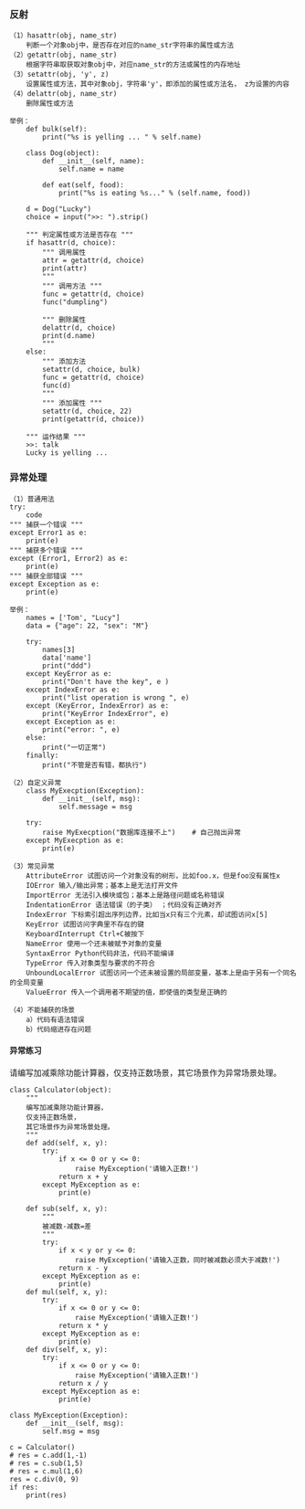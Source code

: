### 反射 ###
	（1）hasattr(obj, name_str)
		判断一个对象obj中，是否存在对应的name_str字符串的属性或方法
	（2）getattr(obj, name_str)
		根据字符串取获取对象obj中，对应name_str的方法或属性的内存地址
	（3）setattr(obj, 'y', z)
		设置属性或方法，其中对象obj，字符串'y'，即添加的属性或方法名， z为设置的内容
	（4）delattr(obj, name_str)
		删除属性或方法

	举例：	
		def bulk(self):
		    print("%s is yelling ... " % self.name)
		
		class Dog(object):
		    def __init__(self, name):
		        self.name = name
		
		    def eat(self, food):
		        print("%s is eating %s..." % (self.name, food))
		
		d = Dog("Lucky")
		choice = input(">>: ").strip()
		
		""" 判定属性或方法是否存在 """
		if hasattr(d, choice):
		    """ 调用属性
		    attr = getattr(d, choice)
		    print(attr)
		    """
		    """ 调用方法 """
		    func = getattr(d, choice)
		    func("dumpling")
		
		    """ 删除属性
		    delattr(d, choice)
		    print(d.name)
		    """
		else:
		    """ 添加方法
		    setattr(d, choice, bulk)
			func = getattr(d, choice)
		    func(d)
		    """
		    """ 添加属性 """
		    setattr(d, choice, 22)
		    print(getattr(d, choice))
		
		""" 运作结果 """	
		>>: talk
		Lucky is yelling ... 


### 异常处理 ###
	（1）普通用法
	try:
		code
	""" 捕获一个错误 """	
	except Error1 as e:
		print(e)
	""" 捕获多个错误 """	
	except (Error1, Error2) as e:
		print(e)
	""" 捕获全部错误 """	
	except Exception as e:
		print(e)
	
	举例：
		names = ['Tom', "Lucy"]
		data = {"age": 22, "sex": "M"}
		
		try:
		    names[3]
		    data['name']
		    print("ddd")
		except KeyError as e:
			print("Don't have the key", e )
		except IndexError as e:
			print("list operation is wrong ", e)
		except (KeyError, IndexError) as e:
		    print("KeyError IndexError", e)
		except Exception as e:
		    print("error: ", e)
		else:
		    print("一切正常")
		finally:
		    print("不管是否有错，都执行")

	（2）自定义异常
		class MyExecption(Exception):
			def __init__(self, msg):
				self.message = msg
		
		try:
			raise MyExecption("数据库连接不上")	# 自己抛出异常
		except MyExecption as e:
			print(e)
		
	（3）常见异常
		AttributeError 试图访问一个对象没有的树形，比如foo.x，但是foo没有属性x
		IOError 输入/输出异常；基本上是无法打开文件
		ImportError 无法引入模块或包；基本上是路径问题或名称错误
		IndentationError 语法错误（的子类） ；代码没有正确对齐
		IndexError 下标索引超出序列边界，比如当x只有三个元素，却试图访问x[5]
		KeyError 试图访问字典里不存在的键
		KeyboardInterrupt Ctrl+C被按下
		NameError 使用一个还未被赋予对象的变量
		SyntaxError Python代码非法，代码不能编译
		TypeError 传入对象类型与要求的不符合
		UnboundLocalError 试图访问一个还未被设置的局部变量，基本上是由于另有一个同名的全局变量
		ValueError 传入一个调用者不期望的值，即使值的类型是正确的
	
	（4）不能捕获的场景
		a）代码有语法错误
		b）代码缩进存在问题

#### 异常练习 ####
请编写加减乘除功能计算器，仅支持正数场景，其它场景作为异常场景处理。

	class Calculator(object):
	    """
	    编写加减乘除功能计算器，
	    仅支持正数场景，
	    其它场景作为异常场景处理。
	    """
	    def add(self, x, y):
	        try:
	            if x <= 0 or y <= 0:
	                raise MyException('请输入正数!')
	            return x + y
	        except MyException as e:
	            print(e)
	        
	    def sub(self, x, y):
	        """
	        被减数-减数=差
	        """
	        try:
	            if x < y or y <= 0:
	                raise MyException('请输入正数，同时被减数必须大于减数!')
	            return x - y
	        except MyException as e:
	            print(e)
	    def mul(self, x, y):
	        try:
	            if x <= 0 or y <= 0:
	                raise MyException('请输入正数!')
	            return x * y
	        except MyException as e:
	            print(e)
	    def div(self, x, y):
	        try:
	            if x <= 0 or y <= 0:
	                raise MyException('请输入正数!')
	            return x / y
	        except MyException as e:
	            print(e)
	
	class MyException(Exception):
	    def __init__(self, msg):
	        self.msg = msg
	
	c = Calculator()        
	# res = c.add(1,-1)
	# res = c.sub(1,5)
	# res = c.mul(1,6)
	res = c.div(0, 9)
	if res:
	    print(res)